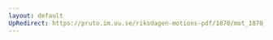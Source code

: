 ```yaml
---
layout: default
UpRedirect: https://pruto.im.uu.se/riksdagen-motions-pdf/1870/mot_1870__ak__68.pdf
---
```

